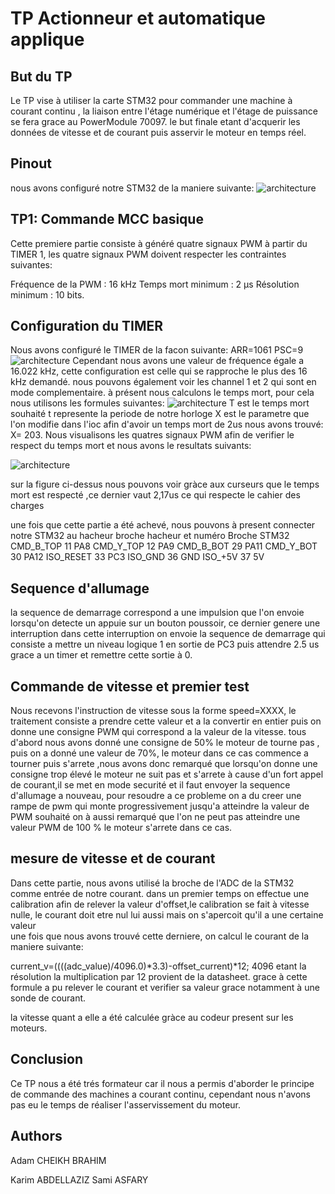 # TP Actionneur et automatique applique


## But du TP 
Le TP vise à utiliser la carte STM32 pour commander une machine à courant continu , la liaison entre l'étage numérique et l'étage de puissance se fera grace au PowerModule 70097.
le but finale etant d'acquerir les données de vitesse et de courant puis asservir le moteur en temps réel.  

## Pinout
nous avons configuré notre STM32 de la maniere suivante: 
![architecture](https://github.com/CBAdamENSEA/TP-Actionneur-et-Automatique/tree/master/images/Pinout.PNG)

## TP1: Commande MCC basique

Cette premiere partie consiste à généré quatre signaux PWM à partir du TIMER 1, les quatre signaux PWM doivent respecter les contraintes suivantes:

Fréquence de la PWM : 16 kHz
Temps mort minimum : 2 µs
Résolution minimum : 10 bits.

## Configuration du TIMER
Nous avons configuré le TIMER de la facon suivante: 
ARR=1061 
PSC=9
![architecture](https://github.com/CBAdamENSEA/TP-Actionneur-et-Automatique/tree/master/images/Configuration_timer.PNG)
Cependant nous avons une valeur de fréquence égale a 16.022 kHz, cette configuration est celle qui se rapproche le plus des 16 kHz demandé. 
nous pouvons également voir les channel 1 et 2 qui sont en mode complementaire. 
à présent nous calculons le temps mort, pour cela nous utilisons les formules suivantes: 
![architecture](https://github.com/CBAdamENSEA/TP-Actionneur-et-Automatique/tree/master/images/temps_mort.PNG)
T est le temps mort souhaité 
t represente la periode de notre horloge 
X est le parametre que l'on modifie dans l'ioc 
afin d'avoir un temps mort de 2us nous avons trouvé: X= 203. 
Nous visualisons les quatres signaux PWM afin de verifier le respect du temps mort et nous avons le resultats suivants: 

![architecture](https://github.com/CBAdamENSEA/TP-Actionneur-et-Automatique/tree/master/images/dead_time.PNG)

sur la figure ci-dessus nous pouvons voir gràce aux curseurs que le temps mort est respecté ,ce dernier vaut 2,17us ce qui respecte le cahier des charges 

une fois que cette partie a été achevé, nous pouvons à present connecter notre STM32 au hacheur 
broche hacheur et numéro		Broche STM32
CMD_B_TOP			11			PA8
CMD_Y_TOP			12			PA9
CMD_B_BOT			29			PA11
CMD_Y_BOT			30			PA12
ISO_RESET			33			PC3
ISO_GND				36			GND
ISO_+5V				37			5V

## Sequence d'allumage 
la sequence de demarrage correspond a une impulsion que l'on envoie lorsqu'on detecte un appuie sur un bouton poussoir, ce dernier genere une interruption 
dans cette interruption on envoie la sequence de demarrage qui consiste a mettre un niveau logique 1 en sortie de PC3 puis attendre 2.5 us grace a un timer et remettre cette sortie à 0. 


## Commande de vitesse et premier test
Nous recevons l'instruction de vitesse sous la forme speed=XXXX, le traitement consiste a prendre cette valeur et a la convertir en entier puis on donne une
consigne PWM qui correspond a la valeur de la vitesse. tous d'abord nous avons donné une consigne de 50% le moteur de tourne pas , puis on a donné une valeur de 70%,
le moteur dans ce cas commence a tourner puis s'arrete ,nous avons donc remarqué que lorsqu'on donne une consigne trop élevé le moteur ne suit pas et s'arrete à 
cause d'un fort appel de courant,il se met en mode securité et il faut envoyer la sequence d'allumage a nouveau, pour resoudre a ce probleme on a du creer une rampe de pwm qui monte progressivement jusqu'a atteindre la valeur de PWM souhaité 
on à aussi remarqué que l'on ne peut pas atteindre une valeur PWM de 100 % le moteur s'arrete dans ce cas. 

## mesure de vitesse et de courant 

Dans cette partie, nous avons utilisé la broche de l'ADC de la STM32 comme entrée de notre courant. 
dans un premier temps on effectue une calibration afin de relever la valeur d'offset,le calibration se fait à vitesse nulle, le courant doit etre nul lui aussi mais on s'apercoit qu'il a une certaine valeur  
une fois que nous avons trouvé cette derniere, on calcul le courant de la maniere suivante: 

current_v=((((adc_value)/4096.0)*3.3)-offset_current)*12;
4096 etant la résolution 
la multiplication par 12 provient de la datasheet. 
grace à cette formule a pu relever le courant et verifier sa valeur grace notamment à une sonde de courant. 

la vitesse quant a elle a été calculée gràce au codeur present sur les moteurs.

## Conclusion 

Ce TP nous a été trés formateur car il nous a permis d'aborder le principe de commande des machines a courant continu, cependant nous n'avons pas eu le temps de réaliser l'asservissement du moteur. 








## Authors

Adam CHEIKH BRAHIM

Karim ABDELLAZIZ
Sami ASFARY
	